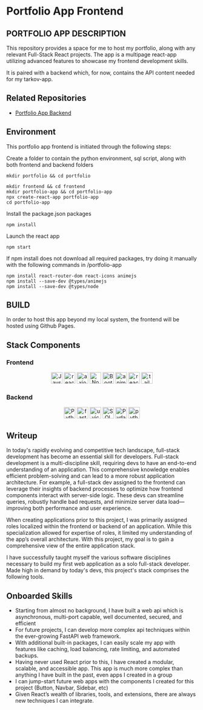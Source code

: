 # Portfolio App Frontend

## PORTFOLIO APP DESCRIPTION
This repository provides a space for me to host my portfolio, along with any relevant Full-Stack React projects. The app is a multipage react-app utilizing advanced features to showcase my frontend development skills. 

It is paired with a backend which, for now, contains the API content needed for my tarkov-app.

## Related Repositories
- <a href="https://github.com/McGovern7/portfolio-app-backend" target="_blank">Portfolio App Backend</a>

## Environment
This portfolio app frontend is initiated through the following steps:

Create a folder to contain the python environment, sql script, along with both frontend and backend folders
```
mkdir portfolio && cd portfolio
```
```
mkdir frontend && cd frontend
mkdir portfolio-app && cd portfolio-app
npx create-react-app portfolio-app
cd portfolio-app
```
Install the package.json packages
```
npm install
```
Launch the react app
```
npm start
```
If npm install does not download all required packages, try doing it manually with the following commands in /portfolio-app
```
npm install react-router-dom react-icons animejs
npm install --save-dev @types/animejs
npm install --save-dev @types/node
```
## BUILD
In order to host this app beyond my local system, the frontend will be hosted using Github Pages.

## Stack Components
### Frontend
<div align="center">
<img height="30px" width="auto" alt="Javscript" src="https://img.shields.io/badge/-empty?logo=javascript&label=Javascript&labelColor=%234d3459&color=%23fcdc00" />
<img height="30px" width="auto" alt="react version 18.3.1" src="https://img.shields.io/npm/v/react?logo=react&label=React&color=%2300C4DC" />
<img height="30px" width="auto" alt="axios version 1.7.8" src="https://img.shields.io/npm/v/axios?logo=axios&label=Axios&logoColor=%23671ddf&color=%23671ddf" />
<img height="30px" width="auto" alt="Node.js version 20.18.1" src="https://img.shields.io/npm/v/node?logo=node.js&label=Node&color=%23417E38" />
<img height="30px" width="auto" alt="Bootstrap version 5.3.3" src="https://img.shields.io/npm/v/bootstrap?logo=bootstrap&label=Bootstrap&color=%239461fb" />
<img height="30px" width="auto" alt="anime.js version 3.2.2" src="https://img.shields.io/npm/v/animejs?logo=anime&label=anime.js&color=%23F74F4D" />
<img height="30px" width="auto" alt="react-icons version 5.3.0" src="https://img.shields.io/npm/v/react-icons?logo=anime&label=react-icons&color=%23e91e63" />
<img height="30px" width="auto" alt="tailwindcss version 3.4.15" src="https://img.shields.io/npm/v/tailwindcss?logo=tailwindcss&label=Tailwind%20CSS&color=%2338bdf9" />
</div>

### Backend
<div align="center">
    <img height="30px" width="auto" alt="Python" src="https://img.shields.io/badge/-empty?logo=python&label=Python&labelColor=%23214868&color=%23ffde73" />
    <img height="30px" width="auto" alt="fast API version 0.0.8" src="https://img.shields.io/npm/v/fastapi?logo=fastapi&label=FastAPI&color=%23009485" />
    <img height="30px" width="auto" alt="uvicorn version 0.32.1" src="https://img.shields.io/pypi/v/uvicorn?label=Uvicorn&color=%232094f3" />
    <img height="30px" width="auto" alt="SQLAlchemy version 2.0.36" src="https://img.shields.io/pypi/v/sqlalchemy?logo=sqlalchemy&label=SQLAlchemy&color=%23778877" />
    <img height="30px" width="auto" alt="Pydantic version 2.10.2" src="https://img.shields.io/pypi/v/pydantic?logo=pydantic&label=Pydantic&logoColor=%23e92063&color=%23e92063" />
    <img height="30px" width="auto" alt="python jose version 3.3.0" src="https://img.shields.io/pypi/v/python-jose?label=python-jose&color=%23006dad" />  
</div>

## Writeup
In today's rapidly evolving and competitive tech landscape, full-stack development has become an essential skill for developers. Full-stack development is a multi-discipline skill, requiring devs to have an end-to-end understanding of an application. This comprehensive knowledge enables efficient problem-solving and can lead to a more robust application architecture. For example, a full-stack dev assigned to the frontend can leverage their insights of backend processes to optimize how frontend components interact with server-side logic. These devs can streamline queries, robustly handle bad requests, and minimize server data load—improving both performance and user experience.

When creating applications prior to this project, I was primarily assigned roles localized within the frontend or backend of an application. While this specialization allowed for expertise of roles, it limited my understanding of the app’s overall architecture. With this project, my goal is to gain a comprehensive view of the entire application stack.

I have successfully taught myself the various software disciplines necessary to build my first web application as a solo full-stack developer. Made high in demand by today's devs, this project's stack comprises the following tools.

## Onboarded Skills
- Starting from almost no background, I have built a web api which is asynchronous, multi-port capable, well documented, secured, and efficient
- For future projects, I can develop more complex api techniques within the ever-growing FastAPI web framework.
- With additional built-in packages, I can easily scale my app with features like caching, load balancing, rate limiting, and automated backups.
- Having never used React prior to this, I have created a modular, scalable, and accessible app. This app is much more complex than anything I have built in the past, even apps I created in a group
- I can jump-start future web apps with the components I created for this project (Button, Navbar, Sidebar, etc)
- Given React’s wealth of libraries, tools, and extensions, there are always new techniques I can integrate.
